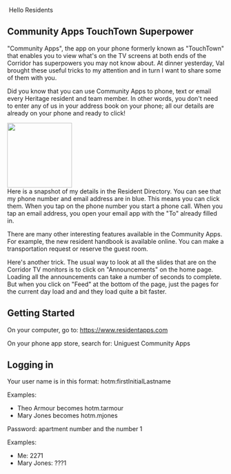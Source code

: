​
Hello Residents

## Community Apps TouchTown Superpower

"Community Apps", the app on your phone formerly known as "TouchTown" that enables you to view what's on the TV screens at both ends of the Corridor has superpowers you may not know about. At dinner yesterday, Val brought these useful tricks to my attention and in turn I want to share some of them with you.

Did you know that you can use Community Apps to phone, text or email every Heritage resident and team member. In other words, you don't need to enter any of us in your address book on your phone; all our details are already on your phone and ready to click!

<img src="https://heritage-happenings.github.io/Blog/2025/07/02-1/Screenshot_Community_Apps.jpg" width=150><br>
​
Here is a​ snapshot of my details in the Resident Directory. You can see that my phone number and email address are in blue. This means you can click them. When you tap on the phone number you start a phone call. When you tap an email address, you open your email app with the "To" already filled in.

There are many other interesting features available in the Community Apps. For example, the new resident handbook is available online. You can make a transportation request or reserve the guest room.

Here's another trick. The usual way to look at all the slides that are on the Corridor TV monitors is to click on "Announcements" on the home page. Loading all the announcements can take a number of seconds to complete. But when you click on "Feed" at the bottom of the page, just the pages for the current day load and and they load quite a bit faster.

## Getting Started
On your computer, go to: https://www.residentapps.com

On your phone app store, search for: Uniguest Community Apps

## Logging in
Your user name is in this format:
hotm:firstInitialLastname

Examples:
* Theo Armour becomes hotm.tarmour
* Mary Jones becomes hotm.mjones

Password: apartment number and the number 1

Examples:
* Me: 2271
* Mary Jones: ???1
